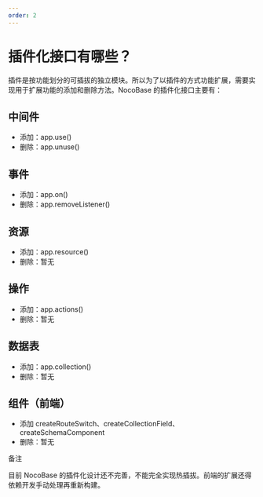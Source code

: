 ```yaml
---
order: 2
---
```

# 插件化接口有哪些？

插件是按功能划分的可插拔的独立模块。所以为了以插件的方式功能扩展，需要实现用于扩展功能的添加和删除方法。NocoBase 的插件化接口主要有：

## 中间件

- 添加：app.use()
- 删除：app.unuse()

## 事件

- 添加：app.on()
- 删除：app.removeListener()

## 资源

- 添加：app.resource()
- 删除：暂无

## 操作

- 添加：app.actions()
- 删除：暂无

## 数据表

- 添加：app.collection()
- 删除：暂无

## 组件（前端）

- 添加 createRouteSwitch、createCollectionField、createSchemaComponent
- 删除：暂无

备注

目前 NocoBase 的插件化设计还不完善，不能完全实现热插拔。前端的扩展还得依赖开发手动处理再重新构建。

